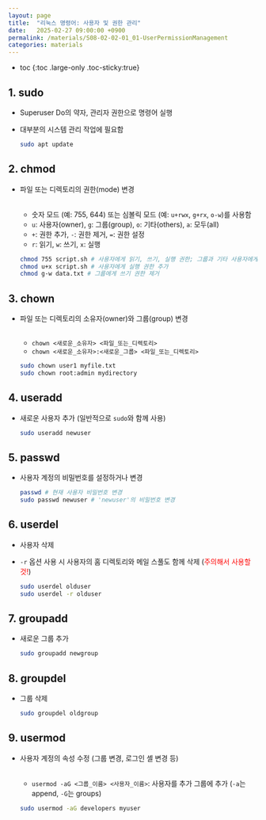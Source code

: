 ```yaml
---
layout: page
title:  "리눅스 명령어: 사용자 및 권한 관리"
date:   2025-02-27 09:00:00 +0900
permalink: /materials/S08-02-02-01_01-UserPermissionManagement
categories: materials
---
```

* toc
{:toc .large-only .toc-sticky:true}


## 1. sudo
- Superuser Do의 약자, 관리자 권한으로 명령어 실행
- 대부분의 시스템 관리 작업에 필요함

    ```bash
    sudo apt update
    ```

## 2. chmod
- 파일 또는 디렉토리의 권한(mode) 변경<br><br>
    - 숫자 모드 (예: 755, 644) 또는 심볼릭 모드 (예: `u+rwx`, `g+rx`, `o-w`)를 사용함
    - `u`: 사용자(owner), `g`: 그룹(group), `o`: 기타(others), `a`: 모두(all)
    - `+`: 권한 추가, `-`: 권한 제거, `=`: 권한 설정
    - `r`: 읽기, `w`: 쓰기, `x`: 실행

    ```bash
    chmod 755 script.sh # 사용자에게 읽기, 쓰기, 실행 권한; 그룹과 기타 사용자에게 읽기, 실행 권한 부여
    chmod u+x script.sh # 사용자에게 실행 권한 추가
    chmod g-w data.txt # 그룹에게 쓰기 권한 제거
    ```

## 3. chown
- 파일 또는 디렉토리의 소유자(owner)와 그룹(group) 변경<br><br>
    - `chown <새로운_소유자> <파일_또는_디렉토리>`
    - `chown <새로운_소유자>:<새로운_그룹> <파일_또는_디렉토리>`

    ```bash
    sudo chown user1 myfile.txt
    sudo chown root:admin mydirectory
    ```

## 4. useradd
- 새로운 사용자 추가 (일반적으로 `sudo`와 함께 사용)

    ```bash
    sudo useradd newuser
    ```

## 5. passwd
- 사용자 계정의 비밀번호를 설정하거나 변경

    ```bash
    passwd # 현재 사용자 비밀번호 변경
    sudo passwd newuser # 'newuser'의 비밀번호 변경
    ```

## 6. userdel
- 사용자 삭제
- `-r` 옵션 사용 시 사용자의 홈 디렉토리와 메일 스풀도 함께 삭제 (<span style="color: red;">주의해서 사용할 것!</span>)

    ```bash
    sudo userdel olduser
    sudo userdel -r olduser
    ```

## 7. groupadd
- 새로운 그룹 추가

    ```bash
    sudo groupadd newgroup
    ```

## 8. groupdel
- 그룹 삭제

    ```bash
    sudo groupdel oldgroup
    ```

## 9. usermod
- 사용자 계정의 속성 수정 (그룹 변경, 로그인 셸 변경 등)<br><br>
    - `usermod -aG <그룹_이름> <사용자_이름>`: 사용자를 추가 그룹에 추가 (`-a`는 append, `-G`는 groups)

    ```bash
    sudo usermod -aG developers myuser
    ```
